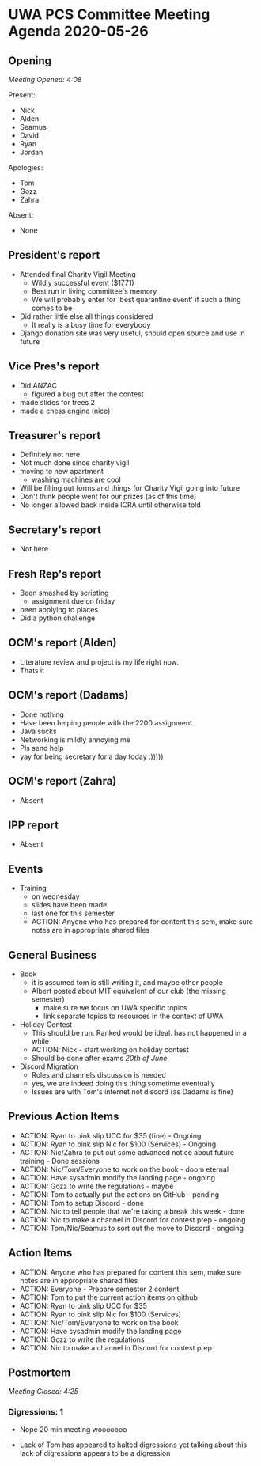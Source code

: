 # UWA PCS Committee Meeting Agenda 2020-05-26
## Opening
*Meeting Opened: 4:08*

Present:
- Nick
- Alden
- Seamus
- David
- Ryan
- Jordan

Apologies:
- Tom
- Gozz
- Zahra

Absent:
- None

## President's report
- Attended final Charity Vigil Meeting
    - Wildly successful event ($1771)
    - Best run in living committee's memory
    - We will probably enter for 'best quarantine event' if such a thing comes to be
- Did rather little else all things considered
    - It really is a busy time for everybody
- Django donation site was very useful, should open source and use in future
  
## Vice Pres's report
- Did ANZAC
    - figured a bug out after the contest
- made slides for trees 2
- made a chess engine (nice)
  
## Treasurer's report
- Definitely not here
- Not much done since charity vigil
- moving to new apartment
    - washing machines are cool
- Will be filling out forms and things for Charity Vigil going into future
- Don't think people went for our prizes (as of this time)
- No longer allowed back inside ICRA until otherwise told
  
## Secretary's report
- Not here

## Fresh Rep's report
- Been smashed by scripting
    - assignment due on friday
- been applying to places
- Did a python challenge

## OCM's report (Alden)
- Literature review and project is my life right now.
- Thats it

## OCM's report (Dadams)
- Done nothing 
- Have been helping people with the 2200 assignment
- Java sucks
- Networking is mildly annoying me
- Pls send help
- yay for being secretary for a day today :)))))

## OCM's report (Zahra)
- Absent

## IPP report
- Absent 

## Events
- Training
    - on wednesday
    - slides have been made
    - last one for this semester
    - ACTION: Anyone who has prepared for content this sem, make sure notes are
    in appropriate shared files

## General Business
- Book
  - it is assumed tom is still writing it, and maybe other people
  - Albert posted about MIT equivalent of our club (the missing semester)
    - make sure we focus on UWA specific topics
    - link separate topics to resources in the context of UWA
- Holiday Contest
    - This should be run. Ranked would be ideal. has not happened in a while
    - ACTION: Nick - start working on holiday contest
    - Should be done after exams *20th of June*
- Discord Migration
    - Roles and channels discussion is needed
    - yes, we are indeed doing this thing sometime eventually
    - Issues are with Tom's internet not discord (as Dadams is fine)

## Previous Action Items
- ACTION: Ryan to pink slip UCC for $35 (fine) - Ongoing
- ACTION: Ryan to pink slip Nic for $100 (Services) - Ongoing
- ACTION: Nic/Zahra to put out some advanced notice about future training - Done
sessions
- ACTION: Nic/Tom/Everyone to work on the book - doom eternal
- ACTION: Have sysadmin modify the landing page - ongoing
- ACTION: Gozz to write the regulations - maybe 
- ACTION: Tom to actually put the actions on GitHub - pending
- ACTION: Tom to setup Discord - done 
- ACTION: Nic to tell people that we're taking a break this week - done
- ACTION: Nic to make a channel in Discord for contest prep - ongoing
- ACTION: Tom/Nic/Seamus to sort out the move to Discord - ongoing

## Action Items
- ACTION: Anyone who has prepared for content this sem, make sure notes are in
appropriate shared files
- ACTION: Everyone - Prepare semester 2 content
- ACTION: Tom to put the current action items on github
- ACTION: Ryan to pink slip UCC for $35
- ACTION: Ryan to pink slip Nic for $100 (Services)
- ACTION: Nic/Tom/Everyone to work on the book
- ACTION: Have sysadmin modify the landing page
- ACTION: Gozz to write the regulations
- ACTION: Nic to make a channel in Discord for contest prep
  
## Postmortem
*Meeting Closed: 4:25*

###  Digressions: 1

- Nope 20 min meeting wooooooo

- Lack of Tom has appeared to halted digressions yet talking about this lack
of digressions appears to be a digression
